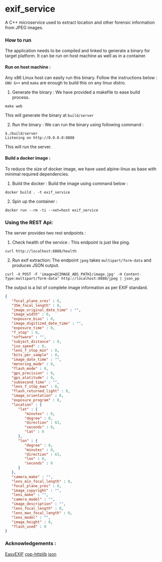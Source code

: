 # exif_service
A C++ microservice used to extract location and other forensic information from JPEG images.

### How to run 
The application needs to be compiled and linked to generate a binary for target platform. It can be run on host machine as well as in a container.

#### Run on host machine :
Any x86 Linux host can easily run this binary. Follow the instructions below :
`GNU G++` and `make` are enough to build this on any linux distro. 

1. Generate the binary :
We have provided a makefile to ease build process. 
```
make web
```
This will generate the binary at `build/server`

2. Run the binary :
We can run the binary using following command :
```
$./build/server
Listening on http://0.0.0.0:8888

```
This will run the server. 

#### Build a docker image :
To reduce the size of docker image, we have used alpine-linux as base with minimal required dependencies.

1. Build the docker :
Build the image using command below :
```
docker build . -t exif_service
```

2. Spin up the container :
```
docker run --rm -ti --net=host exif_service
```

### Using the REST Api:
The server provides two rest endpoints :
1. Check health of the service :
This endpoint is just like ping.
```
curl http://localhost:8888/health
```

2. Run exif extraction:
The endpoint `jpeg` takes `multipart/form-data` and produces JSON output.
```
curl -X POST -F 'image=@{IMAGE_ABS_PATH}/image.jpg' -H Content-Type:multipart/form-data" http://localhost:8888/jpeg | json_pp
```

The output is a list of complete image information as per EXIF standard.

```json
{
   "focal_plane_xres" : 0,
   "35m_focal_length" : 0,
   "image_original_date_time" : "",
   "image_width" : 0,
   "expousre_bias" : 0,
   "image_digitized_date_time" : "",
   "exposure_time" : 0,
   "f_stop" : 0,
   "software" : "",
   "subject_distance" : 0,
   "iso_speed" : 0,
   "lens_f_stop_min" : 0,
   "bits_per_sample" : 0,
   "image_date_time" : "",
   "metering_mode" : 0,
   "flash_mode" : 0,
   "gps_precision" : 0,
   "gps_alatitude" : 0,
   "subsecond_time" : "",
   "lens_f_stop_max" : 0,
   "flash_returned_light" : 0,
   "image_orientation" : 0,
   "exposure_program" : 0,
   "location" : {
      "lat" : {
         "minutes" : 0,
         "degree" : 0,
         "direction" : 63,
         "seconds" : 0,
         "lat" : 0
      },
      "lon" : {
         "degree" : 0,
         "minutes" : 0,
         "direction" : 63,
         "lon" : 0,
         "seconds" : 0
      }
   },
   "camera_make" : "",
   "lens_min_focal_length" : 0,
   "focal_plane_yres" : 0,
   "image_copyright" : "",
   "lens_make" : "",
   "camera_model" : "",
   "image_description" : "",
   "lens_focal_length" : 0,
   "lens_max_focal_length" : 0,
   "lens_model" : "",
   "image_height" : 0,
   "flash_used" : 0
}
```

### Acknowledgements :
[EasyEXIF](https://github.com/mayanklahiri/easyexif)
[cpp-httplib](https://github.com/yhirose/cpp-httplib)
[json](https://github.com/nlohmann/json)
